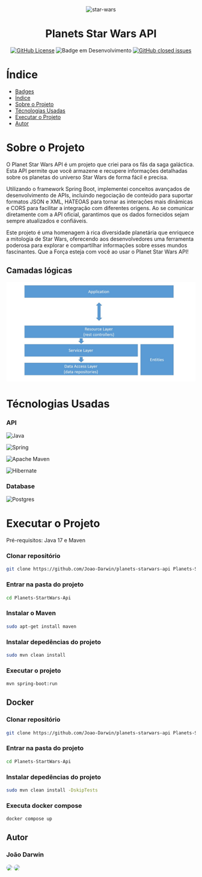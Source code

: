 <div align="center">
  <img width="200" height="200" src="https://img.icons8.com/color/240/star-wars.png" alt="star-wars"/>
  <h1 align="center" id="titulo">Planets Star Wars API </h1> 
</div>

<div align="center" id="badges">

  [![GitHub License](https://img.shields.io/github/license/Joao-Darwin/planets-starwars-api?style=for-the-badge)](https://github.com/Joao-Darwin/parking-api/blob/main/LICENSE)
  ![Badge em Desenvolvimento](http://img.shields.io/static/v1?label=STATUS&message=FINISHED&color=GREEN&style=for-the-badge)
  [![GitHub closed issues](https://img.shields.io/github/issues-closed-raw/Joao-Darwin/planets-starwars-api?style=for-the-badge&color=purple)](https://github.com/Joao-Darwin/parking-api/issues?q=is%3Aissue+is%3Aclosed)
</div>

# Índice 
* [Badges](#badges)
* [Índice](#índice)
* [Sobre o Projeto](#sobreProjeto)
* [Técnologias Usadas](#techs)
* [Executar o Projeto](#execute)
* [Autor](#author)

<h1 id="sobreProjeto">Sobre o Projeto</h1>

O Planet Star Wars API é um projeto que criei para os fãs da saga galáctica. Esta API permite que você armazene e recupere informações detalhadas sobre os planetas do universo Star Wars de forma fácil e precisa. 

Utilizando o framework Spring Boot, implementei conceitos avançados de desenvolvimento de APIs, incluindo negociação de conteúdo para suportar formatos JSON e XML, HATEOAS para tornar as interações mais dinâmicas e CORS para facilitar a integração com diferentes origens. Ao se comunicar diretamente com a API oficial, garantimos que os dados fornecidos sejam sempre atualizados e confiáveis. 

Este projeto é uma homenagem à rica diversidade planetária que enriquece a mitologia de Star Wars, oferecendo aos desenvolvedores uma ferramenta poderosa para explorar e compartilhar informações sobre esses mundos fascinantes. Que a Força esteja com você ao usar o Planet Star Wars API!

## Camadas lógicas
![Modelo Conceitual](https://github.com/Joao-Darwin/repoImgs/blob/main/Imgs%20-%20Web%20Service%20SpringBoot/camadasLogicas.png)

<h1 id="techs">Técnologias Usadas</h1>

### API
  
  ![Java](https://img.shields.io/badge/java-%23ED8B00.svg?style=for-the-badge&logo=openjdk&logoColor=white)
  
  ![Spring](https://img.shields.io/badge/spring-%236DB33F.svg?style=for-the-badge&logo=spring&logoColor=white)
  
  ![Apache Maven](https://img.shields.io/badge/Apache%20Maven-C71A36?style=for-the-badge&logo=Apache%20Maven&logoColor=white)
  
  ![Hibernate](https://img.shields.io/badge/Hibernate-59666C?style=for-the-badge&logo=Hibernate&logoColor=white)
  
### Database
  
  ![Postgres](https://img.shields.io/badge/postgres-%23316192.svg?style=for-the-badge&logo=postgresql&logoColor=white)

<h1 id="execute">Executar o Projeto</h1>
Pré-requisitos: Java 17 e Maven

### Clonar repositório
```bash
git clone https://github.com/Joao-Darwin/planets-starwars-api Planets-StartWars-Api
```

### Entrar na pasta do projeto
```bash
cd Planets-StartWars-Api
```
### Instalar o Maven
```bash
sudo apt-get install maven
```
### Instalar depedências do projeto
```bash
sudo mvn clean install
```
### Executar o projeto
```bash
mvn spring-boot:run
```
<h2>Docker</h2>

### Clonar repositório
```bash
git clone https://github.com/Joao-Darwin/planets-starwars-api Planets-StartWars-Api
```
### Entrar na pasta do projeto
```bash
cd Planets-StartWars-Api
```
### Instalar depedências do projeto
```bash
sudo mvn clean install -DskipTests
```
### Executa docker compose
```bash
docker compose up
```

<div>
  <h2 id="author">Autor</h2>
  <h3>João Darwin</h3>
  <a href="https://www.linkedin.com/in/joao-darwin/" target="_blank"><img src="https://img.shields.io/badge/-LinkedIn-%230077B5?style=for-the-badge&logo=linkedin&logoColor=white" style="border-radius: 30px"></a>
  <a href="https://github.com/Joao-Darwin" target="_blank"><img src="https://img.shields.io/badge/github-%23121011.svg?style=for-the-badge&logo=github&logoColor=white" style="border-radius: 30px"></a>
</div>
